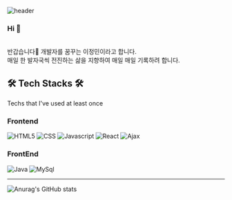 ![header](https://capsule-render.vercel.app/api?type=waving&color=CCCCFF&height=300&section=header&text=JeongMin%20Lee&animation=fadeIn&fontSize=90&fontColor=FFFFFF)

### Hi 👋

 </br>
반갑습니다🤗  개발자를 꿈꾸는 이정민이라고 합니다. </br>
매일 한 발자국씩 전진하는 삶을 지향하여 매일 매일 기록하려 합니다.</br>


<h2> 🛠 Tech Stacks 🛠 </h2>
 Techs that I've used at least once


  
<h3>Frontend</h3>
<img alt="HTML5" src ="https://img.shields.io/badge/HTML5-E34F26.svg?&style=flat&logo=HTML5&logoColor=white"/>
<img alt="CSS" src ="https://img.shields.io/badge/CSS3-1572B6.svg?&style=flat&logo=CSS3&logoColor=white"/>
<img alt="Javascript" src ="https://img.shields.io/badge/JavaScript-F7DF1E.svg?&style=flat&logo=JavaScript&logoColor=white"/>
<img alt="React" src ="https://img.shields.io/badge/React-0769AD.svg?&style=flat&logo=JQuery&logoColor=white"/>
<img alt="Ajax" src ="https://img.shields.io/badge/Ajax-0094F5.svg?&style=flat&logo=Ajax&logoColor=white"/>
<br>
<h3>FrontEnd</h3>
<img alt="Java" src ="https://img.shields.io/badge/Java-007396.svg?&style=flat&logo=Java&logoColor=white"/>

<img alt="MySql" src ="https://img.shields.io/badge/MySql-4479A1.svg?&style=flat&logo=MySql&logoColor=white"/>

</div>
<br>
<hr>

![Anurag's GitHub stats](https://github-readme-stats.vercel.app/api?username=ggyo0901&count_private=true&include_all_commits=true&show_icons=true&theme=radical) 
